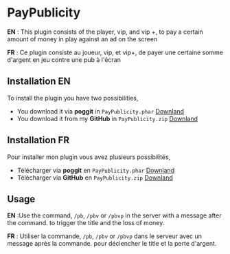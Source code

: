 # PayPublicity

**EN** : This plugin consists of the player, vip, and vip +, to pay a certain amount of money in play against an ad on the screen

**FR** : Ce plugin consiste au joueur, vip, et vip+, de payer une certaine somme d'argent en jeu contre une pub à l'écran

## Installation EN

To install the plugin you have two possibilities,
* You download it via **poggit** in ```PayPublicity.phar``` [Downland](https://poggit.pmmp.io/r/55495/PayPublicityEN.phar)
* You download it from my **GitHub** in ```PayPublicity.zip``` [Downland](https://poggit.pmmp.io/ci/SteellgoldEstFrancais/PayYourPublicity/PayPublicityFR)

## Installation FR
Pour installer mon plugin vous avez plusieurs possibilités, 
* Télécharger via **poggit** en ```PayPublicity.phar``` [Downland](https://poggit.pmmp.io/ci/SteellgoldEstFrancais/PayYourPublicity/PayPublicityFR)
* Télécharger via **GitHub** en ```PayPublicity.zip``` [Downland](https://poggit.pmmp.io/r/55495/PayPublicityEN.phar)


## Usage

**EN** :Use the command, ```/pb```, ```/pbv``` or ```/pbvp``` in the server with a message after the command. to trigger the title and the loss of money.

**FR** : Utiliser la commande, ```/pb```, ```/pbv``` or ```/pbvp``` dans le serveur avec un message après la commande. pour déclencher le title et la perte d'argent.
